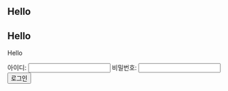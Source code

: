<!DOCTYPE html>
<html lang="en">
<head>
    <meta charset="UTF-8">
    <meta name="viewport" content="width=device-width, initial-scale=1.0">
    <title>smile</title>
</head>
<body>
  <section>
<h1>Hello</h1>
<h2>Hello</h2>
<p>Hello</p>
</section>
<form action="./index.html" method="get">
    <label for="username">아이디:</label>
    <input type="text" id="username" name="username">
    <label for="password">비밀번호:</label>
    <input type="password" id="password" name="password">
    <button type="submit">로그인</button>
</form>
</body>
</html>
